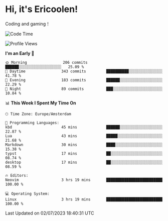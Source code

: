 # Hi, it's Ericoolen!
Coding and gaming！

<!--START_SECTION:waka-->
![Code Time](http://img.shields.io/badge/Code%20Time-878%20hrs%209%20mins-blue)

![Profile Views](http://img.shields.io/badge/Profile%20Views-0-blue)

**I'm an Early 🐤** 

```text
🌞 Morning                206 commits         ██████░░░░░░░░░░░░░░░░░░░   25.09 % 
🌆 Daytime                343 commits         ██████████░░░░░░░░░░░░░░░   41.78 % 
🌃 Evening                183 commits         ██████░░░░░░░░░░░░░░░░░░░   22.29 % 
🌙 Night                  89 commits          ███░░░░░░░░░░░░░░░░░░░░░░   10.84 % 
```


📊 **This Week I Spent My Time On** 

```text
🕑︎ Time Zone: Europe/Amsterdam

💬 Programming Languages: 
kbd                      45 mins             ██████░░░░░░░░░░░░░░░░░░░   22.87 % 
Lua                      43 mins             █████░░░░░░░░░░░░░░░░░░░░   21.68 % 
Markdown                 30 mins             ████░░░░░░░░░░░░░░░░░░░░░   15.38 % 
typst                    17 mins             ██░░░░░░░░░░░░░░░░░░░░░░░   08.74 % 
desktop                  17 mins             ██░░░░░░░░░░░░░░░░░░░░░░░   08.59 % 

🔥 Editors: 
Neovim                   3 hrs 19 mins       █████████████████████████   100.00 % 

💻 Operating System: 
Linux                    3 hrs 19 mins       █████████████████████████   100.00 % 
```


 Last Updated on 02/07/2023 18:40:31 UTC
<!--END_SECTION:waka-->

